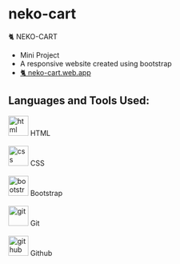 # neko-cart
🐈 NEKO-CART
- Mini Project
- A responsive website created using bootstrap
- <a href="https://neko-cart.web.app/">🐈 neko-cart.web.app</a>

## Languages and Tools Used:
<img src="https://www.vectorlogo.zone/logos/w3_html5/w3_html5-icon.svg" alt="html" height="40"/>  HTML 
<br><br>
<img src="https://www.vectorlogo.zone/logos/w3_css/w3_css-icon.svg" alt="css" height="40"/>  CSS 
<br><br>
<img src="https://upload.vectorlogo.zone/logos/getbootstrap/images/987f8f6c-263a-47b1-a85d-853cfca215d9.svg" alt="bootstrap" height="40"/>  Bootstrap
<br><br>
<img src="https://www.vectorlogo.zone/logos/git-scm/git-scm-icon.svg" alt="git" height="40"/>  Git
<br><br>
<img src="https://www.vectorlogo.zone/logos/github/github-tile.svg" alt="github" height="40"/>  Github
<br><br>
